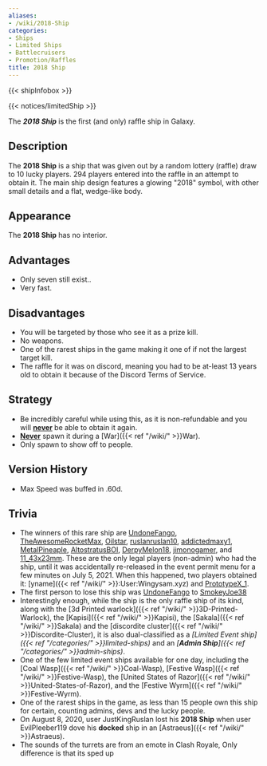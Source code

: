 ```yaml
---
aliases:
- /wiki/2018-Ship
categories:
- Ships
- Limited Ships
- Battlecruisers
- Promotion/Raffles
title: 2018 Ship
---  
```


{{< shipInfobox >}}   

{{< notices/limitedShip >}} 

The **_2018 Ship_** is the first (and only) raffle ship in Galaxy.

## Description

The **2018 Ship** is a ship that was given out by a random lottery (raffle) draw to 10 lucky players. 294 players entered into the raffle in an attempt to obtain it. The main ship design features a glowing "2018" symbol, with other small details and a flat, wedge-like body.

## Appearance

The **2018 Ship** has no interior.

## Advantages

- Only seven still exist..
- Very fast.

## Disadvantages

- You will be targeted by those who see it as a prize kill.
- No weapons.
- One of the rarest ships in the game making it one of if not the largest target kill.
- The raffle for it was on discord, meaning you had to be at-least 13 years old to obtain it because of the Discord Terms of Service.

## Strategy

- Be incredibly careful while using this, as it is non-refundable and you will <u>**never**</u> be able to obtain it again.
- <u>**Never**</u> spawn it during a [War]({{< ref "/wiki/" >}}War).
- Only spawn to show off to people.

## Version History 

- Max Speed was buffed in .60d.

## Trivia

- The winners of this rare ship are [UndoneFango](https://www.roblox.com/users/23607185/profile), [TheAwesomeRocketMax](https://www.roblox.com/users/87218480/profile), [Oilstar](https://www.roblox.com/users/187568880/profile), [ruslanruslan10](https://www.roblox.com/users/40463512/profile), [addictedmaxy1](https://www.roblox.com/users/14880914/profile), [MetalPineaple](https://www.roblox.com/users/72796060/profile), [AltostratusBOI](https://www.roblox.com/users/316993581/profile), [DerpyMelon18](https://www.roblox.com/users/162326933/profile), [jimonogamer](https://www.roblox.com/users/110606214/profile), and [11_43x23mm](https://www.roblox.com/users/41728340/profile). These are the only legal players (non-admin) who had the ship, until it was accidentally re-released in the event permit menu for a few minutes on July 5, 2021. When this happened, two players obtained it: [yname]({{< ref "/wiki/" >}}:User:Wingysam.xyz) and [PrototypeX_1](https://www.roblox.com/users/673962439/profile).
- The first person to lose this ship was [UndoneFango](https://www.roblox.com/users/23607185/profile) to [SmokeyJoe38](https://www.roblox.com/users/91712810/profile)
- Interestingly enough, while the ship is the only raffle ship of its kind, along with the [3d Printed warlock]({{< ref "/wiki/" >}}3D-Printed-Warlock), the [Kapisi]({{< ref "/wiki/" >}}Kapisi), the [Sakala]({{< ref "/wiki/" >}}Sakala) and the [discordite cluster]({{< ref "/wiki/" >}}Discordite-Cluster), it is also dual-classified as a _[Limited Event ship]({{< ref "/categories/" >}}limited-ships)_ and an _[**Admin Ship**]({{< ref "/categories/" >}}admin-ships)_.
- One of the few limited event ships available for one day, including the [Coal Wasp]({{< ref "/wiki/" >}}Coal-Wasp), [Festive Wasp]({{< ref "/wiki/" >}}Festive-Wasp), the [United States of Razor]({{< ref "/wiki/" >}}United-States-of-Razor), and the [Festive Wyrm]({{< ref "/wiki/" >}}Festive-Wyrm).
- One of the rarest ships in the game, as less than 15 people own this ship for certain, counting admins, devs and the lucky people.
- On August 8, 2020, user JustKingRuslan lost his **2018 Ship** when user EvilPleeber119 dove his **docked** ship in an [Astraeus]({{< ref "/wiki/" >}}Astraeus).
- The sounds of the turrets are from an emote in Clash Royale, Only difference is that its sped up